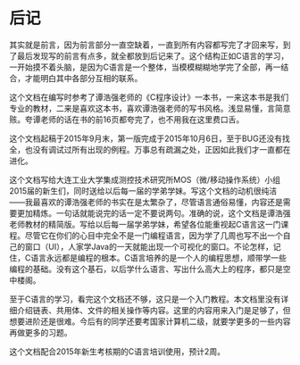 # 后记
其实就是前言，因为前言部分一直空缺着，一直到所有内容都写完了才回来写，到了最后发现写的前言有点多，就全都放到后记来了。这个结构正如C语言的学习，一开始摸不着头脑，是因为C语言是一个整体，当模模糊糊地学完了全部，再一结合，才能明白其中各部分互相的联系。

这个文档在编写时参考了谭浩强老师的《C程序设计》一本书，一来这本书是我们专业的教材，二来是喜欢这本书，喜欢谭浩强老师的写书风格。浅显易懂，言简意赅。夸谭老师的话在书的前16页都夸完了，也不用我在这里费口舌。

这个文档起稿于2015年9月末，第一版完成于2015年10月6日，至于BUG还没有找全，也没有调试过所有出现的例程。万事总有疏漏之处，正因如此我们才一直都在进化。

这个文档写给大连工业大学集成测控技术研究所MOS（微/移动操作系统）小组2015届的新生们，同时送给以后每一届的学弟学妹。写这个文档的动机很纯洁——我最喜欢的谭浩强老师的书实在是太繁杂了，尽管语言通俗易懂，内容还是需要更加精炼。一句话就能说完的话一定不要说两句。准确的说，这个文档是谭浩强老师教材的精简版。写给以后每一届学弟学妹，希望各位能重视起C语言这一门课程。尽管它在你们的心目中完全不是一门编程语言，因为学了几周也写不出一个自己的窗口（UI），人家学Java的一天就能出现一个可视化的窗口。不论怎样，记住，C语言永远都是编程的根本。C语言培养的是一个人的编程思想，顺带学一些编程的基础。没有这个基石，以后学什么语言、写出什么高大上的程序，都只是空中楼阁。

至于C语言的学习，看完这个文档还不够，这只是一个入门教程。本文档里没有详细介绍链表、共用体、文件的相关操作等内容。这里的内容用来入门是足够了，但想要进阶还是很难。今后有的同学还要考国家计算机二级，就要学更多的一些内容再做更多的习题。

这个文档配合2015年新生考核期的C语言培训使用，预计2周。
